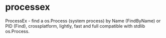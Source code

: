 # processex
ProcessEx - find a os.Process (system process) by Name (FindByName) or PID (Find), crossplatform, lightly, fast and full compatible with stdlib os.Process.
